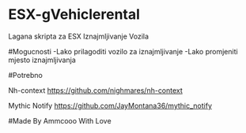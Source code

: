 # ESX-gVehiclerental
Lagana skripta za ESX Iznajmljivanje Vozila

#Mogucnosti
-Lako prilagoditi vozilo za iznajmljivanje
-Lako promjeniti mjesto iznajmljivanja

#Potrebno

Nh-context https://github.com/nighmares/nh-context

Mythic Notify https://github.com/JayMontana36/mythic_notify

#Made By Ammcooo With Love
